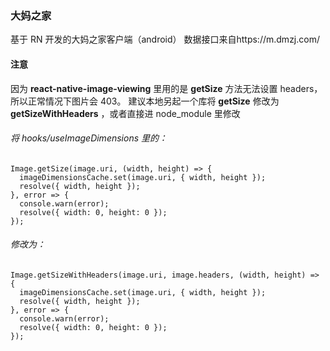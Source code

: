### 大妈之家

基于 RN 开发的大妈之家客户端（android）
数据接口来自https://m.dmzj.com/

#### 注意

因为 **react-native-image-viewing** 里用的是 **getSize** 方法无法设置 headers，所以正常情况下图片会 403。
建议本地另起一个库将 **getSize** 修改为 **getSizeWithHeaders** ，或者直接进 node_module 里修改

###### 将 hooks/useImageDimensions 里的：

    Image.getSize(image.uri, (width, height) => {
      imageDimensionsCache.set(image.uri, { width, height });
      resolve({ width, height });
    }, error => {
      console.warn(error);
      resolve({ width: 0, height: 0 });
    });

###### 修改为：

    Image.getSizeWithHeaders(image.uri, image.headers, (width, height) => {
      imageDimensionsCache.set(image.uri, { width, height });
      resolve({ width, height });
    }, error => {
      console.warn(error);
      resolve({ width: 0, height: 0 });
    });
